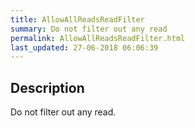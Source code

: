 ```yaml
---
title: AllowAllReadsReadFilter
summary: Do not filter out any read
permalink: AllowAllReadsReadFilter.html
last_updated: 27-06-2018 06:06:39
---
```



## Description

Do not filter out any read.

